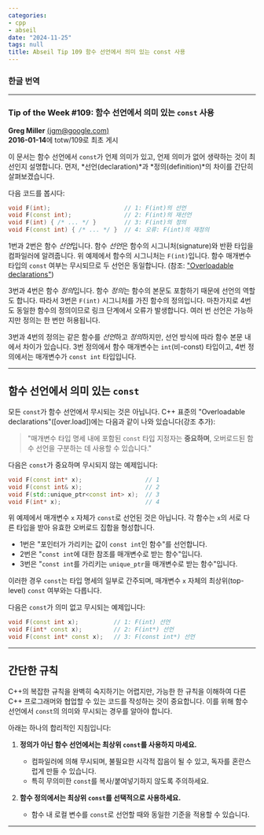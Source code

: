 ```yaml
---
categories:
- cpp
- abseil
date: "2024-11-25"
tags: null
title: Abseil Tip 109 함수 선언에서 의미 있는 const 사용
---
```

### 한글 번역

--- ---

### **Tip of the Week #109: 함수 선언에서 의미 있는 `const` 사용**

**Greg Miller** [(jgm@google.com)](mailto:jgm@google.com)  
**2016-01-14**에 totw/109로 최초 게시  

이 문서는 함수 선언에서 `const`가 언제 의미가 있고, 언제 의미가 없어 생략하는 것이 최선인지 설명합니다. 먼저, *선언(declaration)*과 *정의(definition)*의 차이를 간단히 살펴보겠습니다.

다음 코드를 봅시다:

```c++
void F(int);                     // 1: F(int)의 선언
void F(const int);               // 2: F(int)의 재선언
void F(int) { /* ... */ }        // 3: F(int)의 정의
void F(const int) { /* ... */ }  // 4: 오류: F(int)의 재정의
```

1번과 2번은 함수 *선언*입니다. 함수 *선언*은 함수의 시그니처(signature)와 반환 타입을 컴파일러에 알려줍니다. 위 예제에서 함수의 시그니처는 `F(int)`입니다. 함수 매개변수 타입의 `const` 여부는 무시되므로 두 선언은 동일합니다. (참조: ["Overloadable declarations"](http://eel.is/c++draft/over.load))

3번과 4번은 함수 *정의*입니다. 함수 *정의*는 함수의 본문도 포함하기 때문에 선언의 역할도 합니다. 따라서 3번은 `F(int)` 시그니처를 가진 함수의 정의입니다. 마찬가지로 4번도 동일한 함수의 정의이므로 링크 단계에서 오류가 발생합니다. 여러 번 선언은 가능하지만 정의는 한 번만 허용됩니다.

3번과 4번의 정의는 같은 함수를 *선언*하고 *정의*하지만, 선언 방식에 따라 함수 본문 내에서 차이가 있습니다. 3번 정의에서 함수 매개변수는 `int`(비-const) 타입이고, 4번 정의에서는 매개변수가 `const int` 타입입니다.

---

## **함수 선언에서 의미 있는 `const`**

모든 `const`가 함수 선언에서 무시되는 것은 아닙니다. C++ 표준의 "Overloadable declarations"([over.load])에는 다음과 같이 나와 있습니다(강조 추가):

> "매개변수 타입 명세 내에 포함된 `const` 타입 지정자는 **중요하며**, 오버로드된 함수 선언을 구분하는 데 사용할 수 있습니다."

다음은 `const`가 중요하며 무시되지 않는 예제입니다:

```c++
void F(const int* x);                  // 1
void F(const int& x);                  // 2
void F(std::unique_ptr<const int> x);  // 3
void F(int* x);                        // 4
```

위 예제에서 매개변수 `x` 자체가 `const`로 선언된 것은 아닙니다. 각 함수는 `x`의 서로 다른 타입을 받아 유효한 오버로드 집합을 형성합니다. 

- 1번은 "포인터가 가리키는 값이 `const int`인 함수"를 선언합니다.
- 2번은 "`const int`에 대한 참조를 매개변수로 받는 함수"입니다.
- 3번은 "`const int`를 가리키는 `unique_ptr`을 매개변수로 받는 함수"입니다.

이러한 경우 `const`는 타입 명세의 일부로 간주되며, 매개변수 `x` 자체의 최상위(top-level) `const` 여부와는 다릅니다.

다음은 `const`가 의미 없고 무시되는 예제입니다:

```c++
void F(const int x);          // 1: F(int) 선언
void F(int* const x);         // 2: F(int*) 선언
void F(const int* const x);   // 3: F(const int*) 선언
```

---

## **간단한 규칙**

C++의 복잡한 규칙을 완벽히 숙지하기는 어렵지만, 가능한 한 규칙을 이해하여 다른 C++ 프로그래머와 협업할 수 있는 코드를 작성하는 것이 중요합니다. 이를 위해 함수 선언에서 `const`의 의미와 무시되는 경우를 알아야 합니다.

아래는 하나의 합리적인 지침입니다:

1. **정의가 아닌 함수 선언에서는 최상위 `const`를 사용하지 마세요.**
   - 컴파일러에 의해 무시되며, 불필요한 시각적 잡음이 될 수 있고, 독자를 혼란스럽게 만들 수 있습니다.
   - 특히 무의미한 `const`를 복사/붙여넣기하지 않도록 주의하세요.

2. **함수 정의에서는 최상위 `const`를 선택적으로 사용하세요.**
   - 함수 내 로컬 변수를 `const`로 선언할 때와 동일한 기준을 적용할 수 있습니다.

---